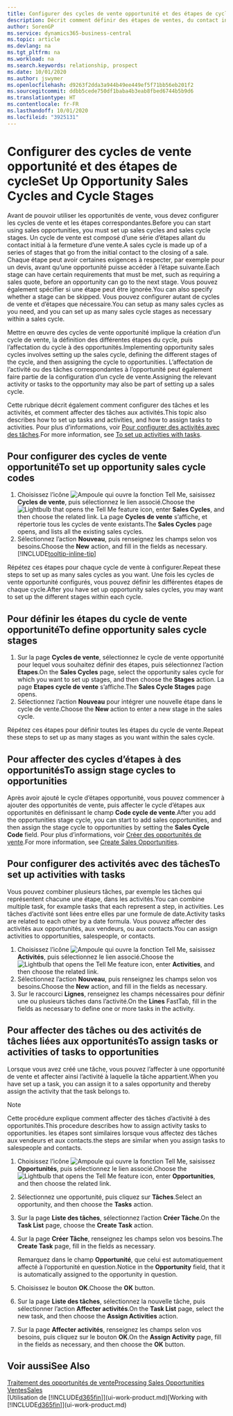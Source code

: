 ```yaml
---
title: Configurer des cycles de vente opportunité et des étapes de cycle| Microsoft Docs
description: Décrit comment définir des étapes de ventes, du contact initial à la clôture, créer un cycle de vente et l’affecter aux opportunités dans Business Central.
author: SorenGP
ms.service: dynamics365-business-central
ms.topic: article
ms.devlang: na
ms.tgt_pltfrm: na
ms.workload: na
ms.search.keywords: relationship, prospect
ms.date: 10/01/2020
ms.author: jswymer
ms.openlocfilehash: d9263f2dda3a944b49ee449ef5f71bb56eb201f2
ms.sourcegitcommit: ddbb5cede750df1baba4b3eab8fbed6744b5b9d6
ms.translationtype: HT
ms.contentlocale: fr-FR
ms.lasthandoff: 10/01/2020
ms.locfileid: "3925131"
---
```

# <a name="set-up-opportunity-sales-cycles-and-cycle-stages"></a><span data-ttu-id="a6ec9-103">Configurer des cycles de vente opportunité et des étapes de cycle</span><span class="sxs-lookup"><span data-stu-id="a6ec9-103">Set Up Opportunity Sales Cycles and Cycle Stages</span></span>
<span data-ttu-id="a6ec9-104">Avant de pouvoir utiliser les opportunités de vente, vous devez configurer les cycles de vente et les étapes correspondantes.</span><span class="sxs-lookup"><span data-stu-id="a6ec9-104">Before you can start using sales opportunities, you must set up sales cycles and sales cycle stages.</span></span> <span data-ttu-id="a6ec9-105">Un cycle de vente est composé d’une série d’étapes allant du contact initial à la fermeture d’une vente.</span><span class="sxs-lookup"><span data-stu-id="a6ec9-105">A sales cycle is made up of a series of stages that go from the initial contact to the closing of a sale.</span></span> <span data-ttu-id="a6ec9-106">Chaque étape peut avoir certaines exigences à respecter, par exemple pour un devis, avant qu’une opportunité puisse accéder à l’étape suivante.</span><span class="sxs-lookup"><span data-stu-id="a6ec9-106">Each stage can have certain requirements that must be met, such as requiring a sales quote, before an opportunity can go to the next stage.</span></span> <span data-ttu-id="a6ec9-107">Vous pouvez également spécifier si une étape peut être ignorée.</span><span class="sxs-lookup"><span data-stu-id="a6ec9-107">You can also specify whether a stage can be skipped.</span></span> <span data-ttu-id="a6ec9-108">Vous pouvez configurer autant de cycles de vente et d’étapes que nécessaire.</span><span class="sxs-lookup"><span data-stu-id="a6ec9-108">You can setup as many sales cycles as you need, and you can set up as many sales cycle stages as necessary within a sales cycle.</span></span>

<span data-ttu-id="a6ec9-109">Mettre en œuvre des cycles de vente opportunité implique la création d’un cycle de vente, la définition des différentes étapes du cycle, puis l’affectation du cycle à des opportunités.</span><span class="sxs-lookup"><span data-stu-id="a6ec9-109">Implementing opportunity sales cycles involves setting up the sales cycle, defining the different stages of the cycle, and then assigning the cycle to opportunities.</span></span> <span data-ttu-id="a6ec9-110">L’affectation de l’activité ou des tâches correspondantes à l’opportunité peut également faire partie de la configuration d’un cycle de vente.</span><span class="sxs-lookup"><span data-stu-id="a6ec9-110">Assigning the relevant activity or tasks to the opportunity may also be part of setting up a sales cycle.</span></span>

<span data-ttu-id="a6ec9-111">Cette rubrique décrit également comment configurer des tâches et les activités, et comment affecter des tâches aux activités.</span><span class="sxs-lookup"><span data-stu-id="a6ec9-111">This topic also describes how to set up tasks and activities, and how to assign tasks to activities.</span></span> <span data-ttu-id="a6ec9-112">Pour plus d’informations, voir [Pour configurer des activités avec des tâches](marketing-how-setup-opportunity-sales-cycles-stages.md#to-set-up-activities-with-tasks).</span><span class="sxs-lookup"><span data-stu-id="a6ec9-112">For more information, see [To set up activities with tasks](marketing-how-setup-opportunity-sales-cycles-stages.md#to-set-up-activities-with-tasks).</span></span>

## <a name="to-set-up-opportunity-sales-cycle-codes"></a><span data-ttu-id="a6ec9-113">Pour configurer des cycles de vente opportunité</span><span class="sxs-lookup"><span data-stu-id="a6ec9-113">To set up opportunity sales cycle codes</span></span>
1. <span data-ttu-id="a6ec9-114">Choisissez l’icône ![Ampoule qui ouvre la fonction Tell Me](media/ui-search/search_small.png "Dites-moi ce que vous voulez faire"), saisissez **Cycles de vente**, puis sélectionnez le lien associé.</span><span class="sxs-lookup"><span data-stu-id="a6ec9-114">Choose the ![Lightbulb that opens the Tell Me feature](media/ui-search/search_small.png "Tell me what you want to do") icon, enter **Sales Cycles**, and then choose the related link.</span></span> <span data-ttu-id="a6ec9-115">La page **Cycles de vente** s’affiche, et répertorie tous les cycles de vente existants.</span><span class="sxs-lookup"><span data-stu-id="a6ec9-115">The **Sales Cycles** page opens, and lists all the existing sales cycles.</span></span>
2. <span data-ttu-id="a6ec9-116">Sélectionnez l’action **Nouveau**, puis renseignez les champs selon vos besoins.</span><span class="sxs-lookup"><span data-stu-id="a6ec9-116">Choose the **New** action, and fill in the fields as necessary.</span></span> [!INCLUDE[tooltip-inline-tip](includes/tooltip-inline-tip_md.md)]

<span data-ttu-id="a6ec9-117">Répétez ces étapes pour chaque cycle de vente à configurer.</span><span class="sxs-lookup"><span data-stu-id="a6ec9-117">Repeat these steps to set up as many sales cycles as you want.</span></span> <span data-ttu-id="a6ec9-118">Une fois les cycles de vente opportunité configurés, vous pouvez définir les différentes étapes de chaque cycle.</span><span class="sxs-lookup"><span data-stu-id="a6ec9-118">After you have set up opportunity sales cycles, you may want to set up the different stages within each cycle.</span></span>

## <a name="to-define-opportunity-sales-cycle-stages"></a><span data-ttu-id="a6ec9-119">Pour définir les étapes du cycle de vente opportunité</span><span class="sxs-lookup"><span data-stu-id="a6ec9-119">To define opportunity sales cycle stages</span></span>
1. <span data-ttu-id="a6ec9-120">Sur la page **Cycles de vente**, sélectionnez le cycle de vente opportunité pour lequel vous souhaitez définir des étapes, puis sélectionnez l’action **Etapes**.</span><span class="sxs-lookup"><span data-stu-id="a6ec9-120">On the **Sales Cycles** page, select the opportunity sales cycle for which you want to set up stages, and then choose the **Stages** action.</span></span> <span data-ttu-id="a6ec9-121">La page **Etapes cycle de vente** s’affiche.</span><span class="sxs-lookup"><span data-stu-id="a6ec9-121">The **Sales Cycle Stages** page opens.</span></span>
2. <span data-ttu-id="a6ec9-122">Sélectionnez l’action **Nouveau** pour intégrer une nouvelle étape dans le cycle de vente.</span><span class="sxs-lookup"><span data-stu-id="a6ec9-122">Choose the **New** action to enter a new stage in the sales cycle.</span></span>

<span data-ttu-id="a6ec9-123">Répétez ces étapes pour définir toutes les étapes du cycle de vente.</span><span class="sxs-lookup"><span data-stu-id="a6ec9-123">Repeat these steps to set up as many stages as you want within the sales cycle.</span></span>

## <a name="to-assign-stage-cycles-to-opportunities"></a><span data-ttu-id="a6ec9-124">Pour affecter des cycles d’étapes à des opportunités</span><span class="sxs-lookup"><span data-stu-id="a6ec9-124">To assign stage cycles to opportunities</span></span>
<span data-ttu-id="a6ec9-125">Après avoir ajouté le cycle d’étapes opportunité, vous pouvez commencer à ajouter des opportunités de vente, puis affecter le cycle d’étapes aux opportunités en définissant le champ **Code cycle de vente**.</span><span class="sxs-lookup"><span data-stu-id="a6ec9-125">After you add the opportunities stage cycle, you can start to add sales opportunities, and then assign the stage cycle to opportunities by setting the **Sales Cycle Code** field.</span></span> <span data-ttu-id="a6ec9-126">Pour plus d’informations, voir [Créer des opportunités de vente](marketing-how-create-opportunities.md).</span><span class="sxs-lookup"><span data-stu-id="a6ec9-126">For more information, see [Create Sales Opportunities](marketing-how-create-opportunities.md).</span></span>

## <a name="to-set-up-activities-with-tasks"></a><span data-ttu-id="a6ec9-127">Pour configurer des activités avec des tâches</span><span class="sxs-lookup"><span data-stu-id="a6ec9-127">To set up activities with tasks</span></span>
<span data-ttu-id="a6ec9-128">Vous pouvez combiner plusieurs tâches, par exemple les tâches qui représentent chacune une étape, dans les activités.</span><span class="sxs-lookup"><span data-stu-id="a6ec9-128">You can combine multiple task, for example tasks that each represent a step, in activities.</span></span> <span data-ttu-id="a6ec9-129">Les tâches d’activité sont liées entre elles par une formule de date.</span><span class="sxs-lookup"><span data-stu-id="a6ec9-129">Activity tasks are related to each other by a date formula.</span></span> <span data-ttu-id="a6ec9-130">Vous pouvez affecter des activités aux opportunités, aux vendeurs, ou aux contacts.</span><span class="sxs-lookup"><span data-stu-id="a6ec9-130">You can assign activities to opportunities, salespeople, or contacts.</span></span>

1. <span data-ttu-id="a6ec9-131">Choisissez l’icône ![Ampoule qui ouvre la fonction Tell Me](media/ui-search/search_small.png "Dites-moi ce que vous voulez faire"), saisissez **Activités**, puis sélectionnez le lien associé.</span><span class="sxs-lookup"><span data-stu-id="a6ec9-131">Choose the ![Lightbulb that opens the Tell Me feature](media/ui-search/search_small.png "Tell me what you want to do") icon, enter **Activities**, and then choose the related link.</span></span>
2. <span data-ttu-id="a6ec9-132">Sélectionnez l’action **Nouveau**, puis renseignez les champs selon vos besoins.</span><span class="sxs-lookup"><span data-stu-id="a6ec9-132">Choose the **New** action, and fill in the fields as necessary.</span></span>
3. <span data-ttu-id="a6ec9-133">Sur le raccourci **Lignes**, renseignez les champs nécessaires pour définir une ou plusieurs tâches dans l’activité.</span><span class="sxs-lookup"><span data-stu-id="a6ec9-133">On the **Lines** FastTab, fill in the fields as necessary to define one or more tasks in the activity.</span></span>

## <a name="to-assign-tasks-or-activities-of-tasks-to-opportunities"></a><span data-ttu-id="a6ec9-134">Pour affecter des tâches ou des activités de tâches liées aux opportunités</span><span class="sxs-lookup"><span data-stu-id="a6ec9-134">To assign tasks or activities of tasks to opportunities</span></span>
<span data-ttu-id="a6ec9-135">Lorsque vous avez créé une tâche, vous pouvez l’affecter à une opportunité de vente et affecter ainsi l’activité à laquelle la tâche appartient.</span><span class="sxs-lookup"><span data-stu-id="a6ec9-135">When you have set up a task, you can assign it to a sales opportunity and thereby assign the activity that the task belongs to.</span></span>

> [!NOTE]  
>   <span data-ttu-id="a6ec9-136">Cette procédure explique comment affecter des tâches d’activité à des opportunités.</span><span class="sxs-lookup"><span data-stu-id="a6ec9-136">This procedure describes how to assign activity tasks to opportunities.</span></span> <span data-ttu-id="a6ec9-137">les étapes sont similaires lorsque vous affectez des tâches aux vendeurs et aux contacts.</span><span class="sxs-lookup"><span data-stu-id="a6ec9-137">the steps are similar when you assign tasks to salespeople and contacts.</span></span>

1. <span data-ttu-id="a6ec9-138">Choisissez l’icône ![Ampoule qui ouvre la fonction Tell Me](media/ui-search/search_small.png "Dites-moi ce que vous voulez faire"), saisissez **Opportunités**, puis sélectionnez le lien associé.</span><span class="sxs-lookup"><span data-stu-id="a6ec9-138">Choose the ![Lightbulb that opens the Tell Me feature](media/ui-search/search_small.png "Tell me what you want to do") icon, enter **Opportunities**, and then choose the related link.</span></span>
2. <span data-ttu-id="a6ec9-139">Sélectionnez une opportunité, puis cliquez sur **Tâches**.</span><span class="sxs-lookup"><span data-stu-id="a6ec9-139">Select an opportunity, and then choose the **Tasks** action.</span></span>
3. <span data-ttu-id="a6ec9-140">Sur la page **Liste des tâches**, sélectionnez l’action **Créer Tâche**.</span><span class="sxs-lookup"><span data-stu-id="a6ec9-140">On the **Task List** page, choose the **Create Task** action.</span></span>
4.  <span data-ttu-id="a6ec9-141">Sur la page **Créer Tâche**, renseignez les champs selon vos besoins.</span><span class="sxs-lookup"><span data-stu-id="a6ec9-141">The **Create Task** page, fill in the fields as necessary.</span></span>

    <span data-ttu-id="a6ec9-142">Remarquez dans le champ **Opportunité**, que celui est automatiquement affecté à l’opportunité en question.</span><span class="sxs-lookup"><span data-stu-id="a6ec9-142">Notice in the **Opportunity** field, that it is automatically assigned to the opportunity in question.</span></span>
5. <span data-ttu-id="a6ec9-143">Choisissez le bouton **OK**.</span><span class="sxs-lookup"><span data-stu-id="a6ec9-143">Choose the **OK** button.</span></span>
6. <span data-ttu-id="a6ec9-144">Sur la page **Liste des tâches**, sélectionnez la nouvelle tâche, puis sélectionner l’action **Affecter activités**.</span><span class="sxs-lookup"><span data-stu-id="a6ec9-144">On the **Task List** page, select the new task, and then choose the **Assign Activities** action.</span></span>
7. <span data-ttu-id="a6ec9-145">Sur la page **Affecter activités**, renseignez les champs selon vos besoins, puis cliquez sur le bouton **OK**.</span><span class="sxs-lookup"><span data-stu-id="a6ec9-145">On the **Assign Activity** page, fill in the fields as necessary, and then choose the **OK** button.</span></span>

## <a name="see-also"></a><span data-ttu-id="a6ec9-146">Voir aussi</span><span class="sxs-lookup"><span data-stu-id="a6ec9-146">See Also</span></span>
[<span data-ttu-id="a6ec9-147">Traitement des opportunités de vente</span><span class="sxs-lookup"><span data-stu-id="a6ec9-147">Processing Sales Opportunities</span></span>](marketing-processing-sales-opportunities.md)  
[<span data-ttu-id="a6ec9-148">Ventes</span><span class="sxs-lookup"><span data-stu-id="a6ec9-148">Sales</span></span>](sales-manage-sales.md)  
<span data-ttu-id="a6ec9-149">[Utilisation de [!INCLUDE[d365fin](includes/d365fin_md.md)]](ui-work-product.md)</span><span class="sxs-lookup"><span data-stu-id="a6ec9-149">[Working with [!INCLUDE[d365fin](includes/d365fin_md.md)]](ui-work-product.md)</span></span>
